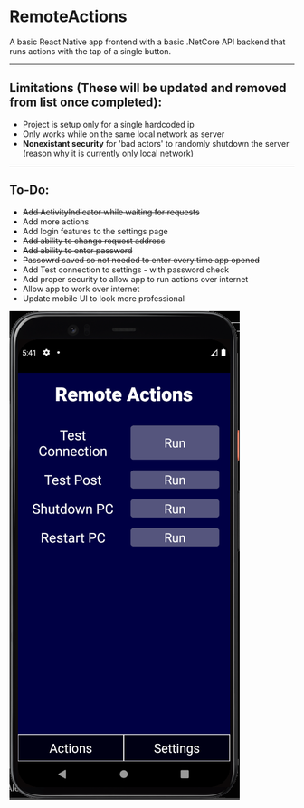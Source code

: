 # RemoteActions

A basic React Native app frontend with a basic .NetCore API backend that runs actions with the tap of a single button.

---
## Limitations (These will be updated and removed from list once completed):
- Project is setup only for a single hardcoded ip
- Only works while on the same local network as server
- **Nonexistant security** for 'bad actors' to randomly shutdown the server (reason why it is currently only local network)

---
## To-Do:
- ~~Add ActivityIndicator while waiting for requests~~
- Add more actions
- Add login features to the settings page
- ~~Add ability to change request address~~
- ~~Add ability to enter password~~
- ~~Passowrd saved so not needed to enter every time app opened~~
- Add Test connection to settings - with password check
- Add proper security to allow app to run actions over internet
- Allow app to work over internet
- Update mobile UI to look more professional

![UI view - 05/07/23](UISS.png)